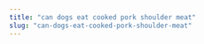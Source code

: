 ```yaml
---
title: "can dogs eat cooked pork shoulder meat"
slug: "can-dogs-eat-cooked-pork-shoulder-meat"
---
```


